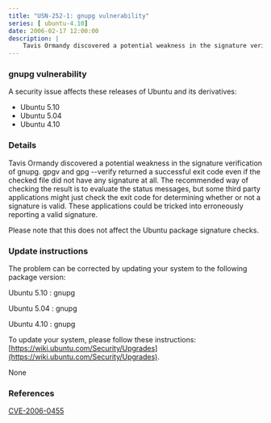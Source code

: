 ```yaml
---
title: "USN-252-1: gnupg vulnerability"
series: [ ubuntu-4.10]
date: 2006-02-17 12:00:00
description: |
    Tavis Ormandy discovered a potential weakness in the signature verification of gnupg. gpgv and gpg --verify returned a successful exit code even if the checked file did not have any signature at all. The recommended way of checking the result is to evaluate the status messages, but some third party applications might just check the exit code for determining whether or not a signature is valid. These applications could be tricked into erroneously reporting a valid signature.
--- 
```

 
### gnupg vulnerability

A security issue affects these releases of Ubuntu and its derivatives:

* Ubuntu 5.10
* Ubuntu 5.04
* Ubuntu 4.10

### Details

Tavis Ormandy discovered a potential weakness in the signature verification of gnupg. gpgv and gpg --verify returned a successful exit code even if the checked file did not have any signature at all. The recommended way of checking the result is to evaluate the status messages, but some third party applications might just check the exit code for determining whether or not a signature is valid. These applications could be tricked into erroneously reporting a valid signature.

Please note that this does not affect the Ubuntu package signature checks.

### Update instructions

The problem can be corrected by updating your system to the following package version:

Ubuntu 5.10
 : gnupg 

Ubuntu 5.04
 : gnupg 

Ubuntu 4.10
 : gnupg 

To update your system, please follow these instructions: [https://wiki.ubuntu.com/Security/Upgrades](https://wiki.ubuntu.com/Security/Upgrades).

None

### References

 [CVE-2006-0455](http://people.ubuntu.com/~ubuntu-security/cve/CVE-2006-0455)
 
